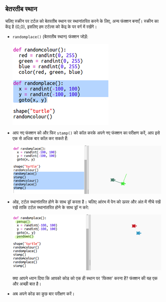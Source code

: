 ## बेतरतीब स्थान



चलिए स्क्रीन पर टर्टल को बेतरतीब स्थान पर स्थानांतरित करने के लिए, अन्य फंक्शन बनाएँ। स्क्रीन का केंद्र है (0,0), इसलिए हम टर्टल्स को केंद्र के पर वर्ग में रखेंगे। 

+ `randomplace()` (बेतरतीब स्थान) फंक्शन जोड़ें:

    ![screenshot](images/modern-place-function.png)
    
+ आप नए फंक्शन को और फिर `stamp()` को कॉल करके अपने नए फंक्शन का परीक्षण करें, आप इसे एक से अधिक बार कॉल कर सकते हैं:

    ![screenshot](images/modern-call-place.png)

+ ओह, टर्टल स्थानांतरित होने के साथ ड्रॉ करता है। चलिए आंरभ में पेन को ऊपर और अंत में नीचे रखें रखें ताकि टर्टल स्थानांतरित होने के साथ ड्रॉ न करे:

    ![screenshot](images/modern-place-pen.png)
    
    क्या आपने ध्यान दिया कि आपको कोड को एक ही स्थान पर 'फिक्स' करना है? फंक्शन की यह एक और अच्छी बात है। 

+ अब अपने कोड का कुछ बार परीक्षण करें।




